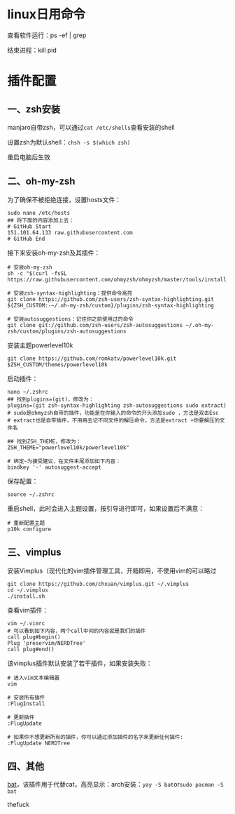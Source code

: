 # linux日用命令

查看软件运行：ps -ef | grep

结束进程：kill pid

# 插件配置

## 一、zsh安装

manjaro自带zsh，可以通过`cat /etc/shells`查看安装的shell

设置zsh为默认shell：`chsh -s $(which zsh)`

重启电脑后生效

## 二、oh-my-zsh

为了确保不被拒绝连接，设置hosts文件：

```shell
sudo nano /etc/hosts
## 将下面的内容添加上去：
# GitHub Start
151.101.64.133 raw.githubusercontent.com
# GitHub End
```

接下来安装oh-my-zsh及其插件：

```shell
# 安装oh-my-zsh
sh -c "$(curl -fsSL https://raw.githubusercontent.com/ohmyzsh/ohmyzsh/master/tools/install.sh)“

# 安装zsh-syntax-highlighting：提供命令高亮
git clone https://github.com/zsh-users/zsh-syntax-highlighting.git ${ZSH_CUSTOM:-~/.oh-my-zsh/custom}/plugins/zsh-syntax-highlighting

# 安装autosuggestions：记住你之前使用过的命令
git clone git://github.com/zsh-users/zsh-autosuggestions ~/.oh-my-zsh/custom/plugins/zsh-autosuggestions
```

安装主题powerlevel10k

```shell
git clone https://github.com/romkatv/powerlevel10k.git $ZSH_CUSTOM/themes/powerlevel10k
```

启动插件：

```shell
nano ~/.zshrc
## 找到plugins=(git)，修改为：
plugins=(git zsh-syntax-highlighting zsh-autosuggestions sudo extract)
# sudo是ohmyzsh自带的插件，功能是在你输入的命令的开头添加sudo ，方法是双击Esc
# extract也是自带插件，不用再去记不同文件的解压命令，方法是extract +你要解压的文件名

## 找到ZSH_THEME，修改为：
ZSH_THEME="powerlevel10k/powerlevel10k"

# 绑定~为接受建议，在文件末尾添加如下内容：
bindkey '·' autosuggest-accept
```

保存配置：

```shell
source ~/.zshrc
```

重启shell，此时会进入主题设置，按引导进行即可，如果设置后不满意：

```shell
# 重新配置主题
p10k configure
```

## 三、vimplus

安装Vimplus（现代化的vim插件管理工具，开箱即用，不使用vim的可以略过

```shell
git clone https://github.com/chxuan/vimplus.git ~/.vimplus
cd ~/.vimplus
./install.sh
```

查看vim插件：

```shell
vim ~/.vimrc
# 可以看到如下内容，两个call中间的内容就是我们的插件
call plug#begin()
Plug 'preservim/NERDTree'
call plug#end()
```

该vimplus插件默认安装了若干插件，如果安装失败：

```shell
# 进入vim文本编辑器
vim

# 安装所有插件
:PlugInstall

# 更新插件
:PlugUpdate

# 如果你不想更新所有的插件，你可以通过添加插件的名字来更新任何插件:
:PlugUpdate NERDTree
```

## 四、其他

[bat](https://github.com/sharkdp/bat)，该插件用于代替cat，高亮显示：arch安装：`yay -S bat`or`sudo pacman -S bat`

thefuck